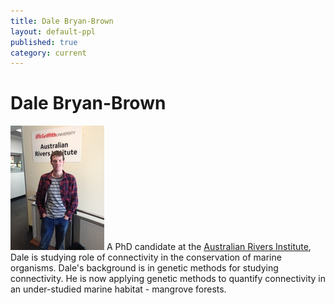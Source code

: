 ```yaml
---
title: Dale Bryan-Brown
layout: default-ppl
published: true
category: current
---
```


# Dale Bryan-Brown
![](/images/people/Dale-Bryan-Brown.jpeg)
A PhD candidate at the [Australian Rivers Institute](https://www.griffith.edu.au/environment-planning-architecture/australian-rivers-institute), Dale is studying role of connectivity in the conservation of marine organisms. Dale's background is in genetic methods for studying connectivity. He is now applying genetic methods to quantify connectivity in an under-studied marine habitat - mangrove forests.
